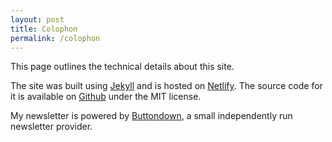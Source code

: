 ```yaml
---
layout: post
title: Colophon
permalink: /colophon
---
```


This page outlines the technical details about this site.

The site was built using [Jekyll](https://jekyllrb.com/) and is hosted on [Netlify](https://www.netlify.com/). The source code for it is available on [Github](https://github.com/vbilgin/vb-v8) under the MIT license.

My newsletter is powered by [Buttondown](https://buttondown.email/), a small independently run newsletter provider.
